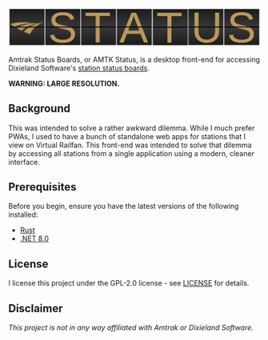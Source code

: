 <img title="" src="./assets/banner.svg" alt="" data-align="center" width="718">

Amtrak Status Boards, or AMTK Status, is a desktop front-end for accessing Dixieland Software's [station status boards](https://dixielandsoftware.net/Amtrak/solari/). 

**WARNING: LARGE RESOLUTION.**

## Background

This was intended to solve a rather awkward dilemma. While I much prefer PWAs, I used to have a bunch of standalone web apps for stations that I view on Virtual Railfan. This front-end was intended to solve that dilemma by accessing all stations from a single application using a modern, cleaner interface.

## Prerequisites

Before you begin, ensure you have the latest versions of the following installed:

- [Rust](https://www.rust-lang.org/tools/install)
- [.NET 8.0](https://dotnet.microsoft.com/en-us/)

## License

I license this project under the GPL-2.0 license - see [LICENSE](LICENSE) for details.

## Disclaimer

*This project is not in any way affiliated with Amtrak or Dixieland Software.*